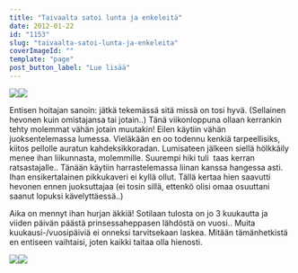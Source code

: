 ```yaml
---
title: "Taivaalta satoi lunta ja enkeleitä"
date: 2012-01-22
id: "1153"
slug: "taivaalta-satoi-lunta-ja-enkeleita"
coverImageId: ""
template: "page"
post_button_label: "Lue lisää"
---
```


[![](/images/IMG_3621.png)](http://4.bp.blogspot.com/-g9uEKZWDQuo/Txwuu_OJBCI/AAAAAAAAAPE/tZr-sxkD3i4/s1600/IMG_3621.png)[![](/images/IMG_3573.png)](http://3.bp.blogspot.com/-wHMQtwQyuDk/Txwuhntg_0I/AAAAAAAAAOs/FJUioUX-cl4/s1600/IMG_3573.png)

Entisen hoitajan sanoin: jätkä tekemässä sitä missä on tosi hyvä. (Sellainen hevonen kuin omistajansa tai jotain..) Tänä viikonloppuna ollaan kerrankin tehty molemmat vähän jotain muutakin! Eilen käytiin vähän juoksentelemassa lumessa. Vieläkään en oo todennu kenkiä tarpeellisiks, kiitos pellolle auratun kahdeksikkoradan. Lumisateen jälkeen siellä hölkkäily menee ihan liikunnasta, molemmille. Suurempi hiki tuli  taas kerran ratsastajalle.. Tänään käytiin harrastelemassa liinan kanssa hangessa asti. Ihan ensikertalainen pikkukaveri ei kyllä ollut. Tällä kertaa hien saavutti hevonen ennen juoksuttajaa (ei tosin sillä, ettenkö olisi omaa osuuttani saanut lopuksi kävelyttäessä..)

Aika on mennyt ihan hurjan äkkiä! Sotilaan tulosta on jo 3 kuukautta ja viiden päivän päästä prinsessaheppasen lähdöstä on vuosi.. Muita kuukausi-/vuosipäiviä ei onneksi tarvitsekaan laskea. Mitään tämänhetkistä en entiseen vaihtaisi, joten kaikki taitaa olla hienosti.

[![](/images/IMG_3610.png)](http://1.bp.blogspot.com/-ydqkc-Qm7eY/TxwumcsaiLI/AAAAAAAAAO0/FdxDv407978/s1600/IMG_3610.png)[![](/images/IMG_3617.png)](http://2.bp.blogspot.com/-AAYo9OTEohY/TxwuqtQLVqI/AAAAAAAAAO8/pL9NUOMWJZg/s1600/IMG_3617.png)
